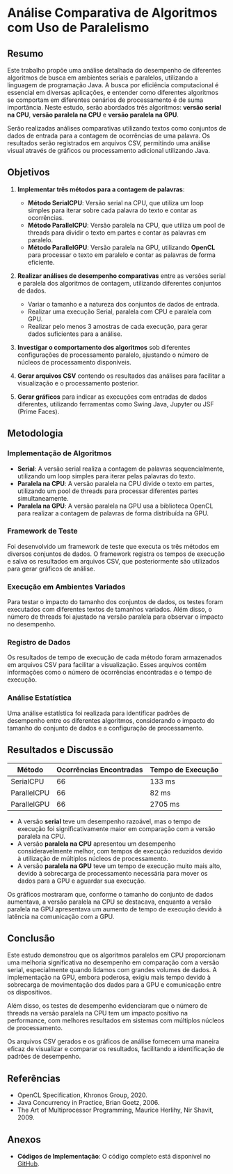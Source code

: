 # Análise Comparativa de Algoritmos com Uso de Paralelismo

## Resumo

Este trabalho propõe uma análise detalhada do desempenho de diferentes algoritmos de busca em ambientes seriais e paralelos, utilizando a linguagem de programação Java. A busca por eficiência computacional é essencial em diversas aplicações, e entender como diferentes algoritmos se comportam em diferentes cenários de processamento é de suma importância. Neste estudo, serão abordados três algoritmos: **versão serial na CPU**, **versão paralela na CPU** e **versão paralela na GPU**.

Serão realizadas análises comparativas utilizando textos como conjuntos de dados de entrada para a contagem de ocorrências de uma palavra. Os resultados serão registrados em arquivos CSV, permitindo uma análise visual através de gráficos ou processamento adicional utilizando Java.

## Objetivos

1. **Implementar três métodos para a contagem de palavras**:
    - **Método SerialCPU**: Versão serial na CPU, que utiliza um loop simples para iterar sobre cada palavra do texto e contar as ocorrências.
    - **Método ParallelCPU**: Versão paralela na CPU, que utiliza um pool de threads para dividir o texto em partes e contar as palavras em paralelo.
    - **Método ParallelGPU**: Versão paralela na GPU, utilizando **OpenCL** para processar o texto em paralelo e contar as palavras de forma eficiente.

2. **Realizar análises de desempenho comparativas** entre as versões serial e paralela dos algoritmos de contagem, utilizando diferentes conjuntos de dados.
   
    - Variar o tamanho e a natureza dos conjuntos de dados de entrada.
    - Realizar uma execução Serial, paralela com CPU e paralela com GPU.
    - Realizar pelo menos 3 amostras de cada execução, para gerar dados suficientes para a análise.

3. **Investigar o comportamento dos algoritmos** sob diferentes configurações de processamento paralelo, ajustando o número de núcleos de processamento disponíveis.

4. **Gerar arquivos CSV** contendo os resultados das análises para facilitar a visualização e o processamento posterior.

5. **Gerar gráficos** para indicar as execuções com entradas de dados diferentes, utilizando ferramentas como Swing Java, Jupyter ou JSF (Prime Faces).

## Metodologia

### Implementação de Algoritmos
- **Serial**: A versão serial realiza a contagem de palavras sequencialmente, utilizando um loop simples para iterar pelas palavras do texto.
- **Paralela na CPU**: A versão paralela na CPU divide o texto em partes, utilizando um pool de threads para processar diferentes partes simultaneamente.
- **Paralela na GPU**: A versão paralela na GPU usa a biblioteca OpenCL para realizar a contagem de palavras de forma distribuída na GPU.

### Framework de Teste
Foi desenvolvido um framework de teste que executa os três métodos em diversos conjuntos de dados. O framework registra os tempos de execução e salva os resultados em arquivos CSV, que posteriormente são utilizados para gerar gráficos de análise.

### Execução em Ambientes Variados
Para testar o impacto do tamanho dos conjuntos de dados, os testes foram executados com diferentes textos de tamanhos variados. Além disso, o número de threads foi ajustado na versão paralela para observar o impacto no desempenho.

### Registro de Dados
Os resultados de tempo de execução de cada método foram armazenados em arquivos CSV para facilitar a visualização. Esses arquivos contêm informações como o número de ocorrências encontradas e o tempo de execução.

### Análise Estatística
Uma análise estatística foi realizada para identificar padrões de desempenho entre os diferentes algoritmos, considerando o impacto do tamanho do conjunto de dados e a configuração de processamento.

## Resultados e Discussão

| **Método**       | **Ocorrências Encontradas** | **Tempo de Execução** |
|------------------|-----------------------------|-----------------------|
| SerialCPU        | 66                          | 133 ms                |
| ParallelCPU      | 66                          | 82 ms                 |
| ParallelGPU      | 66                          | 2705 ms               |

- A versão **serial** teve um desempenho razoável, mas o tempo de execução foi significativamente maior em comparação com a versão paralela na CPU.
- A versão **paralela na CPU** apresentou um desempenho consideravelmente melhor, com tempos de execução reduzidos devido à utilização de múltiplos núcleos de processamento.
- A versão **paralela na GPU** teve um tempo de execução muito mais alto, devido à sobrecarga de processamento necessária para mover os dados para a GPU e aguardar sua execução.

Os gráficos mostraram que, conforme o tamanho do conjunto de dados aumentava, a versão paralela na CPU se destacava, enquanto a versão paralela na GPU apresentava um aumento de tempo de execução devido à latência na comunicação com a GPU.

## Conclusão

Este estudo demonstrou que os algoritmos paralelos em CPU proporcionam uma melhoria significativa no desempenho em comparação com a versão serial, especialmente quando lidamos com grandes volumes de dados. A implementação na GPU, embora poderosa, exigiu mais tempo devido à sobrecarga de movimentação dos dados para a GPU e comunicação entre os dispositivos.

Além disso, os testes de desempenho evidenciaram que o número de threads na versão paralela na CPU tem um impacto positivo na performance, com melhores resultados em sistemas com múltiplos núcleos de processamento.

Os arquivos CSV gerados e os gráficos de análise fornecem uma maneira eficaz de visualizar e comparar os resultados, facilitando a identificação de padrões de desempenho.

## Referências

- OpenCL Specification, Khronos Group, 2020.
- Java Concurrency in Practice, Brian Goetz, 2006.
- The Art of Multiprocessor Programming, Maurice Herlihy, Nir Shavit, 2009.

## Anexos

- **Códigos de Implementação**: O código completo está disponível no [GitHub](https://github.com/usuario/WordCounter).
  
